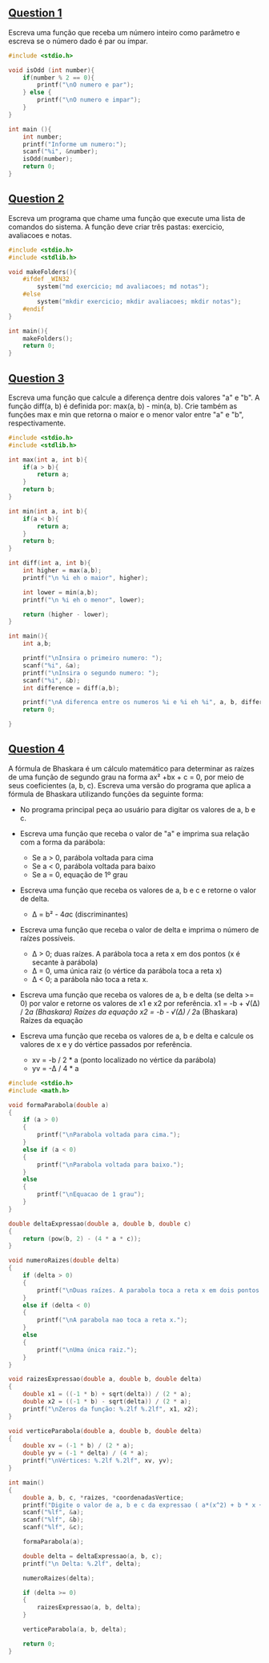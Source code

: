 ## [Question 1](./1.c)

Escreva uma função que receba um número inteiro como parâmetro e escreva se o número dado é par ou ímpar.

```c
#include <stdio.h>

void isOdd (int number){
    if(number % 2 == 0){
        printf("\nO numero e par");
    } else {
        printf("\nO numero e impar");
    }
}

int main (){
	int number;
	printf("Informe um numero:");
	scanf("%i", &number);
    isOdd(number);
    return 0;
}
```

## [Question 2](./2.c)

Escreva um programa que chame uma função que execute uma lista de comandos do sistema. A função deve criar três pastas: exercicio, avaliacoes e notas.

```c
#include <stdio.h>
#include <stdlib.h>

void makeFolders(){
	#ifdef _WIN32
		system("md exercicio; md avaliacoes; md notas");
	#else
		system("mkdir exercicio; mkdir avaliacoes; mkdir notas");
	#endif
}

int main(){
	makeFolders();
	return 0;
}
```

## [Question 3](./3.c)

Escreva uma função que calcule a diferença dentre dois valores "a" e "b". A função diff(a, b) é definida por: max(a, b) - min(a, b). Crie também as funções max e min que retorna o maior e o menor valor entre "a" e "b", respectivamente.

```c
#include <stdio.h>
#include <stdlib.h>

int max(int a, int b){
	if(a > b){
		return a;
	}
	return b;
}

int min(int a, int b){
	if(a < b){
	    return a;
	}
	return b;
}

int diff(int a, int b){
	int higher = max(a,b);
    printf("\n %i eh o maior", higher);

	int lower = min(a,b);
	printf("\n %i eh o menor", lower);

	return (higher - lower);
}

int main(){
	int a,b;

	printf("\nInsira o primeiro numero: ");
	scanf("%i", &a);
	printf("\nInsira o segundo numero: ");
	scanf("%i", &b);
	int difference = diff(a,b);

	printf("\nA diferenca entre os numeros %i e %i eh %i", a, b, difference);
	return 0;

}
```

## [Question 4](./4.c)

A fórmula de Bhaskara é um cálculo matemático para determinar as raízes de uma função de segundo grau na forma ax² +bx + c = 0, por meio de seus coeficientes (a, b, c).
Escreva uma versão do programa que aplica a fórmula de Bhaskara utilizando funções da seguinte forma:

- No programa principal peça ao usuário para digitar os valores de a, b e c.
- Escreva uma função que receba o valor de "a" e imprima sua relação com a forma da parábola:
  - Se a > 0, parábola voltada para cima
  - Se a < 0, parábola voltada para baixo
  - Se a = 0, equação de 1º grau
- Escreva uma função que receba os valores de a, b e c e retorne o valor de delta.
  - ∆ = b² - 4*a*c (discriminantes)
- Escreva uma função que receba o valor de delta e imprima o número de raízes possíveis.
  - ∆ > 0; duas raízes. A parábola toca a reta x em dos pontos (x é secante à parábola)
  - ∆ = 0, uma única raiz (o vértice da parábola toca a reta x)
  - ∆ < 0; a parábola não toca a reta x.
- Escreva uma função que receba os valores de a, b e delta (se delta >= 0) por valor e retorne os valores de x1 e x2 por referência.
  x1 = -b + √(∆) / 2*a (Bhaskara) Raízes da equação
  x2 = -b - √(∆) / 2*a (Bhaskara) Raízes da equação

- Escreva uma função que receba os valores de a, b e delta e calcule os valores de x e y do vértice passados por referência.
  - xv = -b / 2 \* a (ponto localizado no vértice da parábola)
  - yv = -∆ / 4 \* a

```c
#include <stdio.h>
#include <math.h>

void formaParabola(double a)
{
    if (a > 0)
    {
        printf("\nParabola voltada para cima.");
    }
    else if (a < 0)
    {
        printf("\nParabola voltada para baixo.");
    }
    else
    {
        printf("\nEquacao de 1 grau");
    }
}

double deltaExpressao(double a, double b, double c)
{
    return (pow(b, 2) - (4 * a * c));
}

void numeroRaizes(double delta)
{
    if (delta > 0)
    {
        printf("\nDuas raízes. A parabola toca a reta x em dois pontos.");
    }
    else if (delta < 0)
    {
        printf("\nA parabola nao toca a reta x.");
    }
    else
    {
        printf("\nUma única raiz.");
    }
}

void raizesExpressao(double a, double b, double delta)
{
    double x1 = ((-1 * b) + sqrt(delta)) / (2 * a);
    double x2 = ((-1 * b) - sqrt(delta)) / (2 * a);
    printf("\nZeros da função: %.2lf %.2lf", x1, x2);
}

void verticeParabola(double a, double b, double delta)
{
    double xv = (-1 * b) / (2 * a);
    double yv = (-1 * delta) / (4 * a);
    printf("\nVértices: %.2lf %.2lf", xv, yv);
}

int main()
{
    double a, b, c, *raizes, *coordenadasVertice;
    printf("Digite o valor de a, b e c da expressao ( a*(x^2) + b * x + c )\n");
    scanf("%lf", &a);
    scanf("%lf", &b);
    scanf("%lf", &c);

    formaParabola(a);

    double delta = deltaExpressao(a, b, c);
    printf("\n Delta: %.2lf", delta);

    numeroRaizes(delta);

    if (delta >= 0)
    {
        raizesExpressao(a, b, delta);
    }

    verticeParabola(a, b, delta);

    return 0;
}
```
